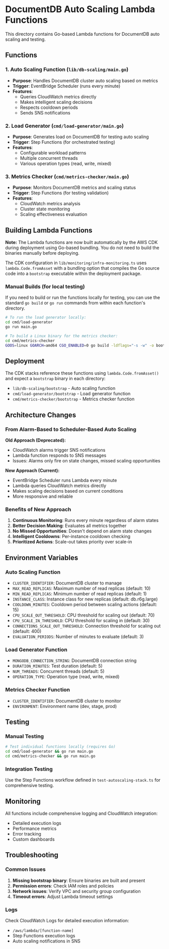 # DocumentDB Auto Scaling Lambda Functions

This directory contains Go-based Lambda functions for DocumentDB auto scaling and testing.

## Functions

### 1. Auto Scaling Function (`lib/db-scaling/main.go`)
- **Purpose**: Handles DocumentDB cluster auto scaling based on metrics
- **Trigger**: EventBridge Scheduler (runs every minute)
- **Features**: 
  - Queries CloudWatch metrics directly
  - Makes intelligent scaling decisions
  - Respects cooldown periods
  - Sends SNS notifications

### 2. Load Generator (`cmd/load-generator/main.go`)
- **Purpose**: Generates load on DocumentDB for testing auto scaling
- **Trigger**: Step Functions (for orchestrated testing)
- **Features**:
  - Configurable workload patterns
  - Multiple concurrent threads
  - Various operation types (read, write, mixed)

### 3. Metrics Checker (`cmd/metrics-checker/main.go`)
- **Purpose**: Monitors DocumentDB metrics and scaling status
- **Trigger**: Step Functions (for testing validation)
- **Features**:
  - CloudWatch metrics analysis
  - Cluster state monitoring
  - Scaling effectiveness evaluation

## Building Lambda Functions

**Note:** The Lambda functions are now built automatically by the AWS CDK during deployment using Go-based bundling. You do not need to build the binaries manually before deploying.

The CDK configuration in `lib/monitoring/infra-monitoring.ts` uses `lambda.Code.fromAsset` with a bundling option that compiles the Go source code into a `bootstrap` executable within the deployment package.

### Manual Builds (for local testing)

If you need to build or run the functions locally for testing, you can use the standard `go build` or `go run` commands from within each function's directory.

```bash
# To run the load generator locally:
cd cmd/load-generator
go run main.go

# To build a Linux binary for the metrics checker:
cd cmd/metrics-checker
GOOS=linux GOARCH=amd64 CGO_ENABLED=0 go build -ldflags="-s -w" -o bootstrap main.go
```

## Deployment

The CDK stacks reference these functions using `lambda.Code.fromAsset()` and expect a `bootstrap` binary in each directory:

- `lib/db-scaling/bootstrap` - Auto scaling function
- `cmd/load-generator/bootstrap` - Load generator function  
- `cmd/metrics-checker/bootstrap` - Metrics checker function

## Architecture Changes

### From Alarm-Based to Scheduler-Based Auto Scaling

**Old Approach (Deprecated):**
- CloudWatch alarms trigger SNS notifications
- Lambda function responds to SNS messages
- Issues: Alarms only fire on state changes, missed scaling opportunities

**New Approach (Current):**
- EventBridge Scheduler runs Lambda every minute
- Lambda queries CloudWatch metrics directly
- Makes scaling decisions based on current conditions
- More responsive and reliable

### Benefits of New Approach

1. **Continuous Monitoring**: Runs every minute regardless of alarm states
2. **Better Decision Making**: Evaluates all metrics together
3. **No Missed Opportunities**: Doesn't depend on alarm state changes
4. **Intelligent Cooldowns**: Per-instance cooldown checking
5. **Prioritized Actions**: Scale-out takes priority over scale-in

## Environment Variables

### Auto Scaling Function
- `CLUSTER_IDENTIFIER`: DocumentDB cluster to manage
- `MAX_READ_REPLICAS`: Maximum number of read replicas (default: 10)
- `MIN_READ_REPLICAS`: Minimum number of read replicas (default: 1)
- `INSTANCE_CLASS`: Instance class for new replicas (default: db.r6g.large)
- `COOLDOWN_MINUTES`: Cooldown period between scaling actions (default: 15)
- `CPU_SCALE_OUT_THRESHOLD`: CPU threshold for scaling out (default: 70)
- `CPU_SCALE_IN_THRESHOLD`: CPU threshold for scaling in (default: 30)
- `CONNECTIONS_SCALE_OUT_THRESHOLD`: Connection threshold for scaling out (default: 400)
- `EVALUATION_PERIODS`: Number of minutes to evaluate (default: 3)


### Load Generator Function
- `MONGODB_CONNECTION_STRING`: DocumentDB connection string
- `DURATION_MINUTES`: Test duration (default: 5)
- `NUM_THREADS`: Concurrent threads (default: 5)
- `OPERATION_TYPE`: Operation type (read, write, mixed)

### Metrics Checker Function
- `CLUSTER_IDENTIFIER`: DocumentDB cluster to monitor
- `ENVIRONMENT`: Environment name (dev, stage, prod)

## Testing

### Manual Testing
```bash
# Test individual functions locally (requires Go)
cd cmd/load-generator && go run main.go
cd cmd/metrics-checker && go run main.go
```

### Integration Testing
Use the Step Functions workflow defined in `test-autoscaling-stack.ts` for comprehensive testing.

## Monitoring

All functions include comprehensive logging and CloudWatch integration:
- Detailed execution logs
- Performance metrics
- Error tracking
- Custom dashboards

## Troubleshooting

### Common Issues

1. **Missing bootstrap binary**: Ensure binaries are built and present
2. **Permission errors**: Check IAM roles and policies
3. **Network issues**: Verify VPC and security group configuration
4. **Timeout errors**: Adjust Lambda timeout settings

### Logs

Check CloudWatch Logs for detailed execution information:
- `/aws/lambda/[function-name]`
- Step Functions execution logs
- Auto scaling notifications in SNS 